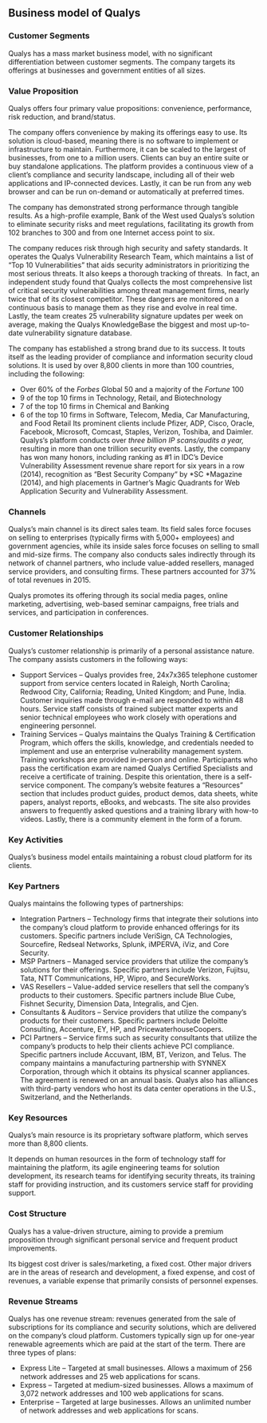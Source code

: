 Business model of Qualys
------------------------

 ### Customer Segments

 Qualys has a mass market business model, with no significant differentiation between customer segments. The company targets its offerings at businesses and government entities of all sizes.

 ### Value Proposition

 Qualys offers four primary value propositions: convenience, performance, risk reduction, and brand/status.

 The company offers convenience by making its offerings easy to use. Its solution is cloud-based, meaning there is no software to implement or infrastructure to maintain. Furthermore, it can be scaled to the largest of businesses, from one to a million users. Clients can buy an entire suite or buy standalone applications. The platform provides a continuous view of a client’s compliance and security landscape, including all of their web applications and IP-connected devices. Lastly, it can be run from any web browser and can be run on-demand or automatically at preferred times.

 The company has demonstrated strong performance through tangible results. As a high-profile example, Bank of the West used Qualys’s solution to eliminate security risks and meet regulations, facilitating its growth from 102 branches to 300 and from one Internet access point to six.

 The company reduces risk through high security and safety standards. It operates the Qualys Vulnerability Research Team, which maintains a list of “Top 10 Vulnerabilities” that aids security administrators in prioritizing the most serious threats. It also keeps a thorough tracking of threats.  In fact, an independent study found that Qualys collects the most comprehensive list of critical security vulnerabilities among threat management firms, nearly twice that of its closest competitor. These dangers are monitored on a continuous basis to manage them as they rise and evolve in real time. Lastly, the team creates 25 vulnerability signature updates per week on average, making the Qualys KnowledgeBase the biggest and most up-to-date vulnerability signature database.

 The company has established a strong brand due to its success. It touts itself as the leading provider of compliance and information security cloud solutions. It is used by over 8,800 clients in more than 100 countries, including the following:

  * Over 60% of the *Forbes* Global 50 and a majority of the *Fortune* 100
 * 9 of the top 10 firms in Technology, Retail, and Biotechnology
 * 7 of the top 10 firms in Chemical and Banking
 * 6 of the top 10 firms in Software, Telecom, Media, Car Manufacturing, and Food Retail
  Its prominent clients include Pfizer, ADP, Cisco, Oracle, Facebook, Microsoft, Comcast, Staples, Verizon, Toshiba, and Daimler.  Qualys‘s platform conducts over *three billion IP scans/audits a year,* resulting in more than one trillion security events. Lastly, the company has won many honors, including ranking as #1 in IDC’s Device Vulnerability Assessment revenue share report for six years in a row (2014), recognition as “Best Security Company“ by *SC *Magazine (2014), and high placements in Gartner’s Magic Quadrants for Web Application Security and Vulnerability Assessment.

 ### Channels

 Qualys’s main channel is its direct sales team. Its field sales force focuses on selling to enterprises (typically firms with 5,000+ employees) and government agencies, while its inside sales force focuses on selling to small and mid-size firms. The company also conducts sales indirectly through its network of channel partners, who include value-added resellers, managed service providers, and consulting firms. These partners accounted for 37% of total revenues in 2015.

 Qualys promotes its offering through its social media pages, online marketing, advertising, web-based seminar campaigns, free trials and services, and participation in conferences.

 ### Customer Relationships

 Qualys’s customer relationship is primarily of a personal assistance nature. The company assists customers in the following ways:

  * Support Services – Qualys provides free, 24x7x365 telephone customer support from service centers located in Raleigh, North Carolina; Redwood City, California; Reading, United Kingdom; and Pune, India. Customer inquiries made through e-mail are responded to within 48 hours. Service staff consists of trained subject matter experts and senior technical employees who work closely with operations and engineering personnel.
 * Training Services – Qualys maintains the Qualys Training & Certification Program, which offers the skills, knowledge, and credentials needed to implement and use an enterprise vulnerability management system. Training workshops are provided in-person and online. Participants who pass the certification exam are named Qualys Certified Specialists and receive a certificate of training.
  Despite this orientation, there is a self-service component. The company’s website features a “Resources” section that includes product guides, product demos, data sheets, white papers, analyst reports, eBooks, and webcasts. The site also provides answers to frequently asked questions and a training library with how-to videos. Lastly, there is a community element in the form of a forum.

 ### Key Activities

 Qualys’s business model entails maintaining a robust cloud platform for its clients.

 ### Key Partners

 Qualys maintains the following types of partnerships:

  * Integration Partners – Technology firms that integrate their solutions into the company’s cloud platform to provide enhanced offerings for its customers. Specific partners include VeriSign, CA Technologies, Sourcefire, Redseal Networks, Splunk, iMPERVA, iViz, and Core Security.
 * MSP Partners – Managed service providers that utilize the company’s solutions for their offerings. Specific partners include Verizon, Fujitsu, Tata, NTT Communications, HP, Wipro, and SecureWorks.
 * VAS Resellers – Value-added service resellers that sell the company’s products to their customers. Specific partners include Blue Cube, Fishnet Security, Dimension Data, Integralis, and Cjen.
 * Consultants & Auditors – Service providers that utilize the company’s products for their customers. Specific partners include Deloitte Consulting, Accenture, EY, HP, and PricewaterhouseCoopers.
 * PCI Partners – Service firms such as security consultants that utilize the company’s products to help their clients achieve PCI compliance. Specific partners include Accuvant, IBM, BT, Verizon, and Telus.
  The company maintains a manufacturing partnership with SYNNEX Corporation, through which it obtains its physical scanner appliances. The agreement is renewed on an annual basis. Qualys also has alliances with third-party vendors who host its data center operations in the U.S., Switzerland, and the Netherlands.

 ### Key Resources

 Qualys’s main resource is its proprietary software platform, which serves more than 8,800 clients.

 It depends on human resources in the form of technology staff for maintaining the platform, its agile engineering teams for solution development, its research teams for identifying security threats, its training staff for providing instruction, and its customers service staff for providing support.

 ### Cost Structure

 Qualys has a value-driven structure, aiming to provide a premium proposition through significant personal service and frequent product improvements.

 Its biggest cost driver is sales/marketing, a fixed cost. Other major drivers are in the areas of research and development, a fixed expense, and cost of revenues, a variable expense that primarily consists of personnel expenses.

 ### Revenue Streams

 Qualys has one revenue stream: revenues generated from the sale of subscriptions for its compliance and security solutions, which are delivered on the company’s cloud platform. Customers typically sign up for one-year renewable agreements which are paid at the start of the term. There are three types of plans:

  * Express Lite – Targeted at small businesses. Allows a maximum of 256 network addresses and 25 web applications for scans.
 * Express – Targeted at medium-sized businesses. Allows a maximum of 3,072 network addresses and 100 web applications for scans.
 * Enterprise – Targeted at large businesses. Allows an unlimited number of network addresses and web applications for scans.
